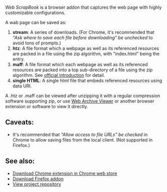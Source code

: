 *Web ScrapBook* is a browser addon that captures the web page with highly customizable configurations.

A wab page can be saved as:
1. **stream**: A series of downloads. (For Chrome, it's recommended that *"Ask where to save each file before downloading" be unchecked* to avoid tons of prompts.)
2. **htz**: A file format which a webpage as well as its referenced resources are packed in a file using the zip algorithm, with "index.html" being the entry.
3. **maff**: A file format which each webpage as well as its referenced resources are packed into a top sub-directory of a file using the zip algorithm. See [official introduction](http://maf.mozdev.org/index.html) for detail.
4. **single HTML**: A single html file that embeds referenced resources using data URI.

A .htz or .maff can be viewed after unzipping it with a regular compression software supporting zip, or use [Web Archive Viewer](https://github.com/danny0838/webarchiveviewer) or another browser extension or software to view it directly.


## Caveats:

* It's recommended that *"Allow access to file URLs" be checked* in Chrome to allow saving files from the local client. (Not supported in Firefox.)


## See also:

* [Download Chrome extension in Chrome web store](https://chrome.google.com/webstore/detail/web-scrapbook/oegnpmiddfljlloiklpkeelagaeejfai)
* [Download Firefox addon](https://danny0838.github.io/webscrapbook/files/firefox/latest.html)
* [View project repository](https://github.com/danny0838/webscrapbook)
